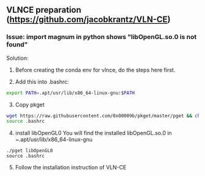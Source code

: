 ## VLNCE preparation (https://github.com/jacobkrantz/VLN-CE)
### Issue: import magnum in python shows "libOpenGL.so.0 is not found"
Solution:

1. Before creating the conda env for vlnce, do the steps here first.

2. Add this into .bashrc:
```bash
export PATH=.apt/usr/lib/x86_64-linux-gnu:$PATH
```

3. Copy pkget
```bash
wget https://raw.githubusercontent.com/0x00009b/pkget/master/pget && chmod +x pget
source .bashrc
```

4. install libOpenGL0
You will find the installed libOpenGL.so.0 in ~.apt/usr/lib/x86_64-linux-gnu
```
./pget libOpenGL0
source .bashrc
```

5. Follow the installation instruction of VLN-CE
